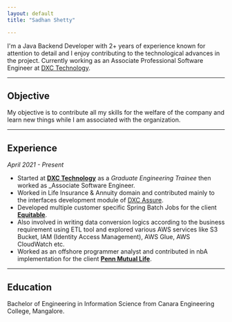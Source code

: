 ```yaml
---
layout: default
title: "Sadhan Shetty"

---
```

I'm a Java Backend Developer with 2+ years of experience known for attention to detail and I enjoy contributing to the technological advances in the project. Currently working as an Associate Professional Software Engineer at [DXC Technology](https://dxc.com/us/en).

---
## Objective
My objective is to contribute all my skills for the welfare of the company and learn new things while I am associated with the organization.

---
## Experience
_April 2021 - Present_ <br>
*   Started at [**DXC Technology**](https://dxc.com/us/en) as a _Graduate Engineering Trainee_ then worked as _Associate Software Engineer.
*   Worked in Life Insurance & Annuity domain and contributed mainly to the interfaces development module of [DXC Assure](https://dxc.com/us/en/services/insurance-software-bps/dxc-insurance-software/dxc-assure-for-life-and-wealth).
*   Developed multiple customer specific Spring Batch Jobs for the client [**Equitable**](https://equitable.com/).
*   Also involved in writing data conversion logics according to the business requirement using ETL tool and explored various AWS services like S3 Bucket, IAM (Identity Access Management), AWS Glue, AWS CloudWatch etc.
*   Worked as an offshore programmer analyst and contributed in nbA implementation for the client [**Penn Mutual Life**](https://www.pennmutual.com/).

---
## Education
Bachelor of Engineering in Information Science from Canara Engineering College, Mangalore.
